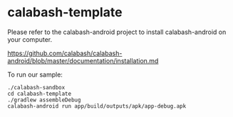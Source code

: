 # calabash-template

Please refer to the calabash-android project to install calabash-android
on your computer.

https://github.com/calabash/calabash-android/blob/master/documentation/installation.md

To run our sample:

    ./calabash-sandbox
    cd calabash-template
    ./gradlew assembleDebug
    calabash-android run app/build/outputs/apk/app-debug.apk
